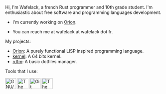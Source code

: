 Hi, I'm Wafelack, a french Rust programmer and 10th grade student. I'm enthusiastic about free software and programming languages development.

- I'm currently working on [Orion](https://github.com/orion-lang/orion).

- You can reach me at wafelack at wafelack dot fr.

My projects:
- [Orion](https://github.com/orion-lang/orion): A purely functional LISP inspired programming language.
- [kernel](https://github.com/Wafelack/kernel): A 64 bits kernel.
- [rdfm](https://github.com/Wafelack/rdfm): A basic dotfiles manager.

Tools that I use:

<a href="https://gnu.org"><img height="35px" src="https://www.gnu.org/graphics/heckert_gnu.transp.small.png" title="GNU/Linux"></a>&nbsp;<a href="https://rust-lang.org"><img height="35px" src="https://upload.wikimedia.org/wikipedia/commons/thumb/d/d5/Rust_programming_language_black_logo.svg/1024px-Rust_programming_language_black_logo.svg.png" title="The Rust programming language"></a>&nbsp;<a href="https://git-scm.com"><img height="35px" src="https://git-scm.com/images/logo@2x.png" title="Git"></a>&nbsp;<a href="https://www.vim.org/"><img height="35px" src="https://www.vim.org/images/vim32x32.gif" title="The Vim editor"></a>
